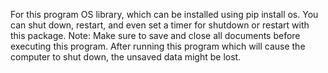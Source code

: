 For this program OS library, which can be installed using pip install os. You can shut down, restart, and even set a timer for shutdown or restart with this package.
Note: Make sure to save and close all documents before executing this program. After running this program which will cause the computer to shut down, the unsaved data might be lost.
